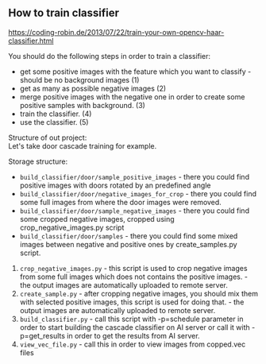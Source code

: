 ## How to train classifier  
  
https://coding-robin.de/2013/07/22/train-your-own-opencv-haar-classifier.html

You should do the following steps in order to train a classifier:  
- get some positive images with the feature which you want to classify - should be no background images (1)
- get as many as possible negative images (2)
- merge positive images with the negative one in order to create some positive samples with background. (3)
- train the classifier. (4)
- use the classifier. (5)
  
  
Structure of out project:  
Let's take door cascade training for example.  

Storage structure:  
- ```build_classifier/door/sample_positive_images``` - there you could find positive images with doors rotated by an predefined angle
- ```build_classifier/door/negative_images_for_crop``` - there you could find some full images from where the door images were removed.
- ```build_classifier/door/sample_negative_images``` - there you could find some cropped negative images, cropped using crop_negative_images.py script
- ```build_classifier/door/samples``` - there you could find some mixed images between negative and positive ones by create_samples.py script.
  
1) ```crop_negative_images.py``` - this script is used to crop negative images from some full images which does not contains the 
positive images. - the output images are automatically uploaded to remote server.
2) ```create_sample.py``` - after cropping negative images, you should mix them with selected positive images, this script is
used for doing that. - the output images are automatically uploaded to remote server.
3) ```build_classifier.py``` - call this script with -p=schedule parameter in order to start building the cascade classifier on
AI server or call it with -p=get_results in order to get the results from AI server.
4) ```view_vec_file.py``` - call this in order to view images from copped.vec files
